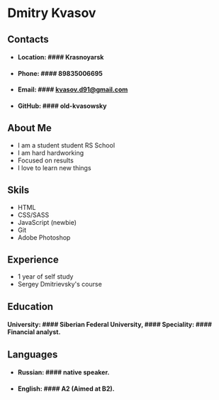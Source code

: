 # Dmitry Kvasov #

## Contacts ##
- #### Location: #### Krasnoyarsk
- #### Phone: #### 89835006695
- #### Email: #### kvasov.d91@gmail.com
- #### GitHub: #### old-kvasowsky

## About Me ## 

- I am a student student RS School
- I am hard hardworking
- Focused on results
- I love to learn new things

## Skils ##

- HTML
- CSS/SASS
- JavaScript (newbie)
- Git
- Adobe Photoshop

## Experience ## 

- 1 year of self study
- Sergey Dmitrievsky's course

## Education ##

#### University: ####  Siberian Federal University, #### Speciality: #### Financial analyst.

## Languages ##

- #### Russian: #### native speaker.
- #### English: #### A2 (Aimed at B2).